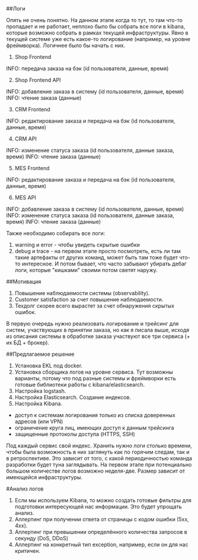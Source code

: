 ##Логи

Опять не очень понятно. На данном этапе когда то тут, то там что-то пропадает и не работает, неплохо было бы собрать все логи в kibana, которые возможно собрать в рамках текущей инфраструктуры. Явно в текущей системе уже есть какое-то логирование (например, на уровне фреймворка). Логичнее было бы начать с них.

1. Shop Frontend

INFO: передача заказа на бэк (id пользователя, данные, время)

2. Shop Frontend API

INFO: добавление заказа в систему (id пользователя, данные, время)
INFO: чтение заказа (данные)

3. CRM Frontend

INFO: редактирование заказа и передача на бэк (id пользователя, данные, время)

4. CRM API

INFO: изменение статуса заказа (id пользователя, данные заказа, время)
INFO: чтение заказа (данные)

5. MES Frontend

INFO: редактирование заказа и передача на бэк (id пользователя, данные, время)

6. MES API

INFO: добавление заказа в систему (id пользователя, данные, время)
INFO: изменение статуса заказа (id пользователя, данные заказа, время)
INFO: чтение заказа (данные)

Также необходимо собирать все логи:
1. warning и error - чтобы увидеть скрытые ошибки
2. debug и trace - на первом этапе просто посмотреть, есть ли там такие артефакты от других команд, может быть там тоже будет что-то интересное. И потом бывает, что часто забывают убирать дебаг логи, которые "кишками" своими потом светят наружу.

##Мотивация

1. Повышение наблюдаемости системы (observability).
3. Customer satisfaction за счет повышение наблюдаемости.
4. Техдолг скорее всего вырастет за счет обнаружения скрытых ошибок.

В первую очередь нужно реализовать логирование и трейсинг для систем, участвующих в принятии заказа, но как я писала выше, исходя из описания системы в обработке заказа участвуют все три сервиса (+ их БД + брокер).


##Предлагаемое решение

1. Установка EKL под docker.
2. Установка сборщика логов на уровне сервиса. Тут возможны варианты, потому что под разные системы и фреймворки есть готовые библиотеки работы с kibana/elasticsearch.
3. Настройка logstash.
4. Настройка Elasticsearch. Создание индексов.
6. Настройка Kibana.

- доступ к системам логирования только из списка доверенных адресов (или VPN)
- ограничение круга лиц, имеющих доступ к данным трейсинга
- защищенные протоколы доступа (HTTPS, SSH)

Под каждый сервис свой индекс. Хранить нужно логи столько времени, чтобы была возможность в них заглянуть как по горячим следам, так и в ретроспективе. Это зависит от того, с какой периодичностью команда разработки будет туна заглядывать. На первом этапе при потенциально большом количестве логов возможно неделя-две. Размер зависит от имеющейся инфраструктуры.

#Анализ логов

1. Если мы используем Kibana, то можно создать готовые фильтры для подготовки интересующей нас информации. Это будет упрощать анализ.
2. Аллертинг при получении ответа от страницы с кодом ошибки (5хх, 4хх).
3. Аллертинг при превышении определённого количества запросов в секунду (DoS, DDoS)
4. Аллертинг на конкретный тип exception, например, если он для нас критичен.
